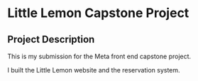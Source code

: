 # Little Lemon Capstone Project

## Project Description
This is my submission for the Meta front end capstone project.

I built the Little Lemon website and the reservation system. 